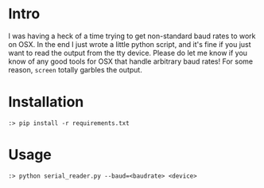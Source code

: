 # Intro

I was having a heck of a time trying to get non-standard baud rates to
work on OSX.  In the end I just wrote a little python script, and it's
fine if you just want to read the output from the tty device.  Please
do let me know if you know of any good tools for OSX that handle
arbitrary baud rates!  For some reason, `screen` totally garbles the
output.

# Installation

`:> pip install -r requirements.txt`

# Usage

`:> python serial_reader.py --baud=<baudrate> <device>`
